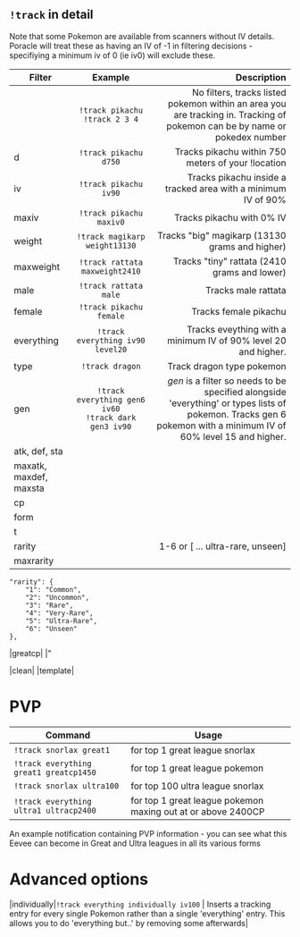 ## `!track` in detail

Note that some Pokemon are available from scanners without IV details. Poracle will treat these as having an IV
of -1 in filtering decisions - specifiying a minimum iv of 0 (ie iv0) will exclude these.

| Filter    | Example                         | Description  |
| --------- |:-------------------------------:| -----------:|
|           |`!track pikachu`<br>`!track 2 3 4` | No filters, tracks listed pokemon within an area you are tracking in.  Tracking of pokemon can be by name or pokedex number|
|d          |`!track pikachu d750`            | Tracks pikachu within 750 meters of your !location |
|iv         |`!track pikachu iv90`            | Tracks pikachu inside a tracked area with a minimum IV of 90%  |
|maxiv      |`!track pikachu maxiv0`          | Tracks pikachu with 0% IV   |
|weight     |`!track magikarp weight13130`    | Tracks "big" magikarp (13130 grams and higher)|
|maxweight  |`!track rattata maxweight2410`   | Tracks "tiny" rattata (2410 grams and lower)|
|male       |`!track rattata male`            | Tracks male rattata |
|female     |`!track pikachu female`          | Tracks female pikachu |
|everything |`!track everything iv90 level20` | Tracks eveything with a minimum IV of 90% level 20 and higher. |
|type|`!track dragon` | Track dragon type pokemon
|gen |`!track everything gen6 iv60`<br>`!track dark gen3 iv90` | *gen* is a filter so needs to be specified alongside 'everything' or types lists of pokemon. Tracks gen 6 pokemon with a minimum IV of 60% level 15 and higher. |
|atk, def, sta|
|maxatk, maxdef, maxsta|
|cp|
|form||
|t|
|rarity||1-6 or [ ... ultra-rare, unseen]|
|maxrarity|
    "rarity": {
        "1": "Common",
        "2": "Uncommon",
        "3": "Rare",
        "4": "Very-Rare",
        "5": "Ultra-Rare",
        "6": "Unseen"
    },
|greatcp|
|"

|clean|
|template|

# PVP

|Command|Usage|
|---|---|
|`!track snorlax great1`| for top 1 great league snorlax|
|`!track everything great1 greatcp1450`| for top 1 great league pokemon| maxing out at or above 1450CP|
|`!track snorlax ultra100`| for top 100 ultra league snorlax|
|`!track everything ultra1 ultracp2400`| for top 1 great league pokemon maxing out at or above 2400CP|

An example notification containing PVP information - you can see what this Eevee can become in Great and Ultra leagues in all its various forms


# Advanced options

|individually|`!track everything individually iv100` | Inserts a tracking entry for every single Pokemon rather than a single 'everything' entry. This allows you to do 'everything but..' by removing some afterwards|

